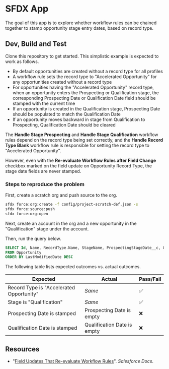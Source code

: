 # SFDX App

The goal of this app is to explore whether workflow rules can be chained
together to stamp opportunity stage entry dates, based on record type.

## Dev, Build and Test

Clone this repository to get started. This simplistic example is expected to
work as follows.

* By default opportunities are created without a record type for all profiles
* A workflow rule sets the record type to "Accelerated Opportunity" for
  any opportunities created without a record type
* For opportunities having the "Accelerated Opportunity" record type,
  when an opportunity enters the Prospecting or Qualification stage,
  the corresponding Prospecting Date or Qualification Date field should be
  stamped with the current time
* If an opportunity is created in the Qualification stage, Prospecting Date
  should be populated to match the Qualification Date
* If an opportunity moves backward in stage from Qualification to Prospecting,
  Qualification Date should be cleared

The **Handle Stage Prospecting** and **Handle Stage Qualification** workflow
rules depend on the record type being set correctly, and the
**Handle Record Type Blank** workflow rule is responsible for setting the
record type to "Accelerated Opportunity".

However, even with the **Re-evaluate Workflow Rules after Field Change**
checkbox marked on the field update on Opportunity Record Type, the
stage date fields are never stamped.

### Steps to reproduce the problem

First, create a scratch org and push source to the org.

```bash
sfdx force:org:create -f config/project-scratch-def.json -s
sfdx force:source:push
sfdx force:org:open
```

Next, create an account in the org and a new opportunity in the "Qualification"
stage under the account.

Then, run the query below.

```sql
SELECT Id, Name, RecordType.Name, StageName, ProspectingStageDate__c, QualificationStageDate__c
FROM Opportunity
ORDER BY LastModifiedDate DESC
```

The following table lists expected outcomes vs. actual outcomes.

Expected | Actual | Pass/Fail
----- | ----- | -----
Record Type is "Accelerated Opportunity" | _Same_ | :white_check_mark:
Stage is "Qualification" | _Same_ | :white_check_mark:
Prospecting Date is stamped | Prospecting Date is empty | :x:
Qualification Date is stamped | Qualification Date is empty | :x:

## Resources

* "[Field Updates That Re-evaluate Workflow Rules][1]". _Salesforce Docs_.

[1]: https://help.salesforce.com/articleView?id=workflow_field_updates_reevalute_wf.htm&type=5